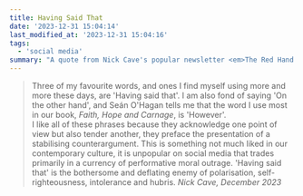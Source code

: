 ```yaml
---
title: Having Said That
date: '2023-12-31 15:04:14'
last_modified_at: '2023-12-31 15:04:16'
tags:
  - 'social media'
summary: "A quote from Nick Cave's popular newsletter <em>The Red Hand Files</em>."
---
```

> Three of my favourite words, and ones I find myself using more and more these days, are 'Having said that'. I am also fond of saying 'On the other hand', and Seán O'Hagan tells me that the word I use most in our book, *Faith, Hope and Carnage*, is 'However'.<br>
> I like all of these phrases because they acknowledge one point of view but also tender another, they preface the presentation of a stabilising counterargument. This is something not much liked in our contemporary culture, it is unpopular on social media that trades primarily in a currency of performative moral outrage. 'Having said that' is the bothersome and deflating enemy of polarisation, self-righteousness, intolerance and hubris.
> <cite>Nick Cave, _December 2023_</cite>